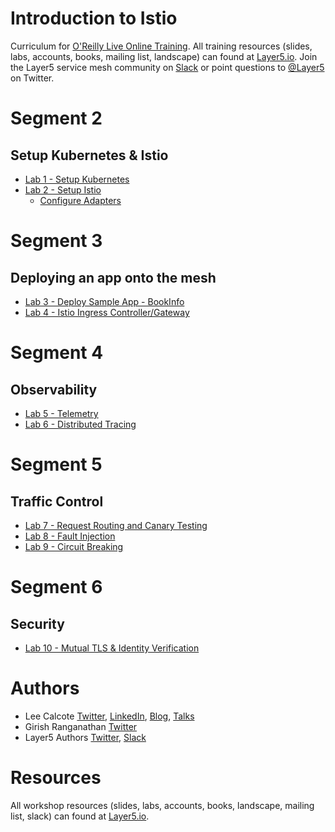 # Introduction to Istio
Curriculum for [O'Reilly Live Online Training](https://www.oreilly.com/live-training/courses/introduction-to-istio/0636920282938/). All training resources (slides, labs, accounts, books, mailing list, landscape) can found at [Layer5.io](https://layer5.io). Join the Layer5 service mesh community on [Slack](http://slack.layer5.io) or point questions to [@Layer5](https://twitter.com/layer5) on Twitter.

# Segment 2
## Setup Kubernetes & Istio
- [Lab 1 - Setup Kubernetes](lab-1/README.md)
- [Lab 2 - Setup Istio](lab-2/README.md)
  - [Configure Adapters](lab-2/README.md)

# Segment 3
## Deploying an app onto the mesh
- [Lab 3 - Deploy Sample App - BookInfo](lab-3/README.md)
- [Lab 4 - Istio Ingress Controller/Gateway](lab-4/README.md)

# Segment 4
## Observability
- [Lab 5 - Telemetry](lab-5/README.md)
- [Lab 6 - Distributed Tracing](lab-6/README.md)

# Segment 5
## Traffic Control
- [Lab 7 - Request Routing and Canary Testing](lab-7/README.md)
- [Lab 8 - Fault Injection](lab-8/README.md)
- [Lab 9 - Circuit Breaking](lab-9/README.md)

# Segment 6
## Security
- [Lab 10 - Mutual TLS & Identity Verification](lab-10/README.md)

# Authors
* Lee Calcote [Twitter](https://twitter.com/lcalcote), [LinkedIn](https://linkedin.com/in/leecalcote), [Blog](https://gingergeek.com), [Talks](https://calcotestudios.com/talks)
* Girish Ranganathan [Twitter](https://twitter.com/ingenious_G)
* Layer5 Authors [Twitter](https://twitter.com/layer5), [Slack](http://slack.layer5.io)

# Resources
All workshop resources (slides, labs, accounts, books, landscape, mailing list, slack) can found at [Layer5.io](https://layer5.io/#workshops).
